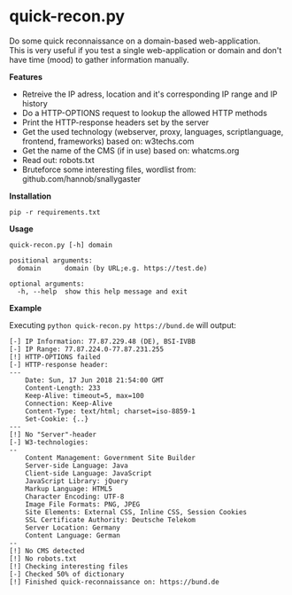 # quick-recon.py
Do some quick reconnaissance on a domain-based web-application.  
This is very useful if you test a single web-application or domain and don't have time (mood) to gather information manually.

**Features**

* Retreive the IP adress, location and it's corresponding IP range and IP history
* Do a HTTP-OPTIONS request to lookup the allowed HTTP methods
* Print the HTTP-response headers set by the server
* Get the used technology (webserver, proxy, languages, scriptlanguage, frontend, frameworks) based on: w3techs.com
* Get the name of the CMS (if in use) based on: whatcms.org
* Read out: robots.txt
* Bruteforce some interesting files, wordlist from: github.com/hannob/snallygaster

**Installation**

`pip -r requirements.txt`

**Usage**

```
quick-recon.py [-h] domain

positional arguments:
  domain      domain (by URL;e.g. https://test.de)

optional arguments:
  -h, --help  show this help message and exit
```

**Example**

Executing `python quick-recon.py https://bund.de` will output:

```
[-] IP Information: 77.87.229.48 (DE), BSI-IVBB
[-] IP Range: 77.87.224.0-77.87.231.255
[!] HTTP-OPTIONS failed
[-] HTTP-response header:
---
	Date: Sun, 17 Jun 2018 21:54:00 GMT
	Content-Length: 233
	Keep-Alive: timeout=5, max=100
	Connection: Keep-Alive
	Content-Type: text/html; charset=iso-8859-1
	Set-Cookie: {..}
---
[!] No "Server"-header
[-] W3-technologies:
--
	Content Management: Government Site Builder
	Server-side Language: Java
	Client-side Language: JavaScript
	JavaScript Library: jQuery
	Markup Language: HTML5
	Character Encoding: UTF-8
	Image File Formats: PNG, JPEG
	Site Elements: External CSS, Inline CSS, Session Cookies
	SSL Certificate Authority: Deutsche Telekom
	Server Location: Germany
	Content Language: German
--
[!] No CMS detected
[!] No robots.txt
[!] Checking interesting files
[-] Checked 50% of dictionary
[!] Finished quick-reconnaissance on: https://bund.de
```

